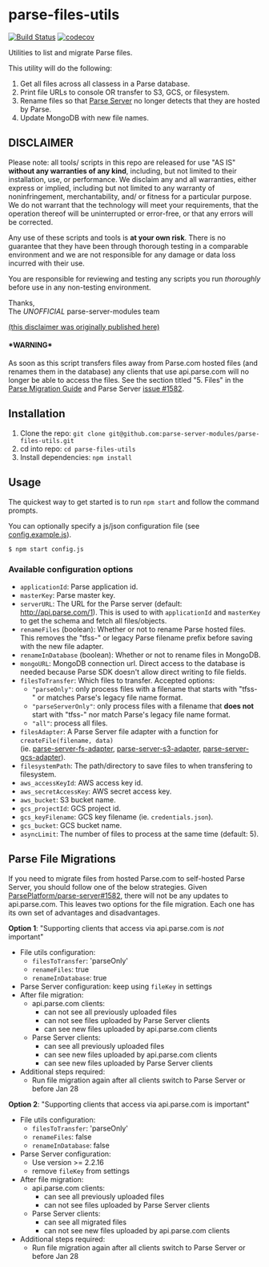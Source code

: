 # parse-files-utils
[![Build Status](https://travis-ci.org/parse-server-modules/parse-files-utils.svg?branch=master)](https://travis-ci.org/parse-server-modules/parse-files-utils)
[![codecov](https://codecov.io/gh/parse-server-modules/parse-files-utils/branch/master/graph/badge.svg)](https://codecov.io/gh/parse-server-modules/parse-files-utils)

Utilities to list and migrate Parse files.

This utility will do the following:

1. Get all files across all classess in a Parse database.
2. Print file URLs to console OR transfer to S3, GCS, or filesystem.
3. Rename files so that [Parse Server](https://github.com/ParsePlatform/parse-server) no longer detects that they are hosted by Parse.
4. Update MongoDB with new file names.

DISCLAIMER
----------
Please note: all tools/ scripts in this repo are released for use "AS IS" **without any warranties of any kind**,
including, but not limited to their installation, use, or performance.  We disclaim any and all warranties, either 
express or implied, including but not limited to any warranty of noninfringement, merchantability, and/ or fitness 
for a particular purpose.  We do not warrant that the technology will meet your requirements, that the operation 
thereof will be uninterrupted or error-free, or that any errors will be corrected.

Any use of these scripts and tools is **at your own risk**.  There is no guarantee that they have been through 
thorough testing in a comparable environment and we are not responsible for any damage or data loss incurred with 
their use.

You are responsible for reviewing and testing any scripts you run *thoroughly* before use in any non-testing 
environment.

Thanks,  
The *UNOFFICIAL* parse-server-modules team

[(this disclaimer was originally published here)](https://github.com/mongodb/support-tools/blob/master/README.md)

#### \*WARNING\*
As soon as this script transfers files away from Parse.com hosted files (and renames them in the database) 
any clients that use api.parse.com will no longer be able to access the files. 
See the section titled "5. Files" in the [Parse Migration Guide](https://parse.com/migration) 
and Parse Server [issue #1582](https://github.com/ParsePlatform/parse-server/issues/1582).

## Installation

1. Clone the repo: `git clone git@github.com:parse-server-modules/parse-files-utils.git`
2. cd into repo: `cd parse-files-utils`
3. Install dependencies: `npm install`

## Usage

The quickest way to get started is to run `npm start` and follow the command prompts.

You can optionally specify a js/json configuration file (see [config.example.js](./config.example.js)).
```
$ npm start config.js
```

### Available configuration options

* `applicationId`: Parse application id.
* `masterKey`: Parse master key.
* `serverURL`: The URL for the Parse server (default: http://api.parse.com/1). 
This is used to with `applicationId` and `masterKey` to get the schema and fetch all files/objects.
* `renameFiles` (boolean): Whether or not to rename Parse hosted files. 
This removes the "tfss-" or legacy Parse filename prefix before saving with the new file adapter.
* `renameInDatabase` (boolean): Whether or not to rename files in MongoDB.
* `mongoURL`: MongoDB connection url. 
Direct access to the database is needed because Parse SDK doesn't allow direct writing to file fields.
* `filesToTransfer`: Which files to transfer. 
Accepted options:
  * `"parseOnly"`: only process files with a filename that starts with "tfss-" or matches Parse's legacy file name format.
  * `"parseServerOnly"`: only process files with a filename that **does not** start with "tfss-" nor match Parse's legacy file name format.
  * `"all"`: process all files.
* `filesAdapter`: A Parse Server file adapter with a function for `createFile(filename, data)`  
(ie. [parse-server-fs-adapter](https://github.com/parse-server-modules/parse-server-fs-adapter),
[parse-server-s3-adapter](https://github.com/parse-server-modules/parse-server-s3-adapter),
[parse-server-gcs-adapter](https://github.com/parse-server-modules/parse-server-gcs-adapter)).
* `filesystemPath`: The path/directory to save files to when transfering to filesystem.
* `aws_accessKeyId`: AWS access key id.
* `aws_secretAccessKey`: AWS secret access key.
* `aws_bucket`: S3 bucket name.
* `gcs_projectId`: GCS project id.
* `gcs_keyFilename`: GCS key filename (ie. `credentials.json`).
* `gcs_bucket`: GCS bucket name.
* `asyncLimit`: The number of files to process at the same time (default: 5).


## Parse File Migrations

If you need to migrate files from hosted Parse.com to self-hosted Parse Server,
you should follow one of the below strategies. 
Given [ParsePlatform/parse-server#1582](https://github.com/ParsePlatform/parse-server/issues/1582), 
there will not be any updates to api.parse.com. This leaves two options for the file migration. 
Each one has its own set of advantages and disadvantages.

**Option 1**: 
"Supporting clients that access via api.parse.com is *not* important"
* File utils configuration:
  * `filesToTransfer`: 'parseOnly'
  * `renameFiles`: true
  * `renameInDatabase`: true
* Parse Server configuration: keep using `fileKey` in settings
* After file migration:
  * api.parse.com clients:
    * can not see all previously uploaded files
    * can not see files uploaded by Parse Server clients
    * can see new files uploaded by api.parse.com clients
  * Parse Server clients:
    * can see all previously uploaded files
    * can see new files uploaded by api.parse.com clients
    * can see new files uploaded by Parse Server clients
* Additional steps required:
  * Run file migration again after all clients switch to Parse Server or before Jan 28

**Option 2**: 
"Supporting clients that access via api.parse.com is important"
* File utils configuration:
  * `filesToTransfer`: 'parseOnly'
  * `renameFiles`: false
  * `renameInDatabase`: false
* Parse Server configuration: 
  * Use version >= 2.2.16
  * remove `fileKey` from settings 
* After file migration:
  * api.parse.com clients:
    * can see all previously uploaded files
    * can not see files uploaded by Parse Server clients
  * Parse Server clients:
    * can see all migrated files
    * can not see new files uploaded by api.parse.com clients
* Additional steps required:
  * Run file migration again after all clients switch to Parse Server or before Jan 28

